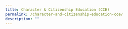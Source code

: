 ```yaml
---
title: Character & Citizenship Education (CCE)
permalink: /character-and-citizenship-education-cce/
description: ""
---
```

